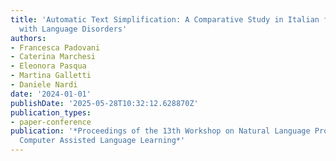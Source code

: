 ```yaml
---
title: 'Automatic Text Simplification: A Comparative Study in Italian for Children
  with Language Disorders'
authors:
- Francesca Padovani
- Caterina Marchesi
- Eleonora Pasqua
- Martina Galletti
- Daniele Nardi
date: '2024-01-01'
publishDate: '2025-05-28T10:32:12.628870Z'
publication_types:
- paper-conference
publication: '*Proceedings of the 13th Workshop on Natural Language Processing for
  Computer Assisted Language Learning*'
---
```

